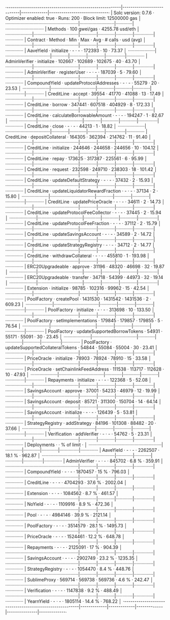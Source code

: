 ·--------------------------------------------------------|---------------------------|-------------|-----------------------------·
|                  Solc version: 0.7.6                   ·  Optimizer enabled: true  ·  Runs: 200  ·  Block limit: 12500000 gas  │
·························································|···························|·············|······························
|  Methods                                               ·              100 gwei/gas               ·       4255.78 usd/eth       │
·····················|···································|·············|·············|·············|···············|··············
|  Contract          ·  Method                           ·  Min        ·  Max        ·  Avg        ·  # calls      ·  usd (avg)  │
·····················|···································|·············|·············|·············|···············|··············
|  AaveYield         ·  initialize                       ·          -  ·          -  ·     172393  ·           10  ·      73.37  │
·····················|···································|·············|·············|·············|···············|··············
|  AdminVerifier     ·  initialize                       ·     102667  ·     102689  ·     102675  ·           40  ·      43.70  │
·····················|···································|·············|·············|·············|···············|··············
|  AdminVerifier     ·  registerUser                     ·          -  ·          -  ·     187039  ·            5  ·      79.60  │
·····················|···································|·············|·············|·············|···············|··············
|  CompoundYield     ·  updateProtocolAddresses          ·          -  ·          -  ·      55279  ·           20  ·      23.53  │
·····················|···································|·············|·············|·············|···············|··············
|  CreditLine        ·  accept                           ·      39554  ·      41770  ·      41088  ·           13  ·      17.49  │
·····················|···································|·············|·············|·············|···············|··············
|  CreditLine        ·  borrow                           ·     347441  ·     607518  ·     404929  ·            8  ·     172.33  │
·····················|···································|·············|·············|·············|···············|··············
|  CreditLine        ·  calculateBorrowableAmount        ·          -  ·          -  ·     194247  ·            1  ·      82.67  │
·····················|···································|·············|·············|·············|···············|··············
|  CreditLine        ·  close                            ·          -  ·          -  ·      44213  ·            1  ·      18.82  │
·····················|···································|·············|·············|·············|···············|··············
|  CreditLine        ·  depositCollateral                ·     164305  ·     362394  ·     214762  ·           11  ·      91.40  │
·····················|···································|·············|·············|·············|···············|··············
|  CreditLine        ·  initialize                       ·     244646  ·     244658  ·     244656  ·           10  ·     104.12  │
·····················|···································|·············|·············|·············|···············|··············
|  CreditLine        ·  repay                            ·     173625  ·     317387  ·     225561  ·            6  ·      95.99  │
·····················|···································|·············|·············|·············|···············|··············
|  CreditLine        ·  request                          ·     232598  ·     249710  ·     238303  ·           18  ·     101.42  │
·····················|···································|·············|·············|·············|···············|··············
|  CreditLine        ·  updateDefaultStrategy            ·          -  ·          -  ·      37432  ·            2  ·      15.93  │
·····················|···································|·············|·············|·············|···············|··············
|  CreditLine        ·  updateLiquidatorRewardFraction   ·          -  ·          -  ·      37134  ·            2  ·      15.80  │
·····················|···································|·············|·············|·············|···············|··············
|  CreditLine        ·  updatePriceOracle                ·          -  ·          -  ·      34611  ·            2  ·      14.73  │
·····················|···································|·············|·············|·············|···············|··············
|  CreditLine        ·  updateProtocolFeeCollector       ·          -  ·          -  ·      37445  ·            2  ·      15.94  │
·····················|···································|·············|·············|·············|···············|··············
|  CreditLine        ·  updateProtocolFeeFraction        ·          -  ·          -  ·      37112  ·            2  ·      15.79  │
·····················|···································|·············|·············|·············|···············|··············
|  CreditLine        ·  updateSavingsAccount             ·          -  ·          -  ·      34589  ·            2  ·      14.72  │
·····················|···································|·············|·············|·············|···············|··············
|  CreditLine        ·  updateStrategyRegistry           ·          -  ·          -  ·      34712  ·            2  ·      14.77  │
·····················|···································|·············|·············|·············|···············|··············
|  CreditLine        ·  withdrawCollateral               ·          -  ·          -  ·     455810  ·            1  ·     193.98  │
·····················|···································|·············|·············|·············|···············|··············
|  ERC20Upgradeable  ·  approve                          ·      31196  ·      48320  ·      46698  ·           32  ·      19.87  │
·····················|···································|·············|·············|·············|···············|··············
|  ERC20Upgradeable  ·  transfer                         ·      34718  ·      54399  ·      44973  ·           32  ·      19.14  │
·····················|···································|·············|·············|·············|···············|··············
|  Extension         ·  initialize                       ·      98785  ·     102316  ·      99962  ·           15  ·      42.54  │
·····················|···································|·············|·············|·············|···············|··············
|  PoolFactory       ·  createPool                       ·    1431530  ·    1431542  ·    1431536  ·            2  ·     609.23  │
·····················|···································|·············|·············|·············|···············|··············
|  PoolFactory       ·  initialize                       ·          -  ·          -  ·     313698  ·           10  ·     133.50  │
·····················|···································|·············|·············|·············|···············|··············
|  PoolFactory       ·  setImplementations               ·     179845  ·     179857  ·     179855  ·            5  ·      76.54  │
·····················|···································|·············|·············|·············|···············|··············
|  PoolFactory       ·  updateSupportedBorrowTokens      ·      54931  ·      55171  ·      55091  ·           30  ·      23.45  │
·····················|···································|·············|·············|·············|···············|··············
|  PoolFactory       ·  updateSupportedCollateralTokens  ·      54844  ·      55084  ·      55004  ·           30  ·      23.41  │
·····················|···································|·············|·············|·············|···············|··············
|  PriceOracle       ·  initialize                       ·      78903  ·      78924  ·      78910  ·           15  ·      33.58  │
·····················|···································|·············|·············|·············|···············|··············
|  PriceOracle       ·  setChainlinkFeedAddress          ·     111538  ·     113717  ·     112628  ·           10  ·      47.93  │
·····················|···································|·············|·············|·············|···············|··············
|  Repayments        ·  initialize                       ·          -  ·          -  ·     122368  ·            5  ·      52.08  │
·····················|···································|·············|·············|·············|···············|··············
|  SavingsAccount    ·  approve                          ·      37001  ·      54233  ·      46979  ·           12  ·      19.99  │
·····················|···································|·············|·············|·············|···············|··············
|  SavingsAccount    ·  deposit                          ·      85721  ·     311300  ·     150704  ·           14  ·      64.14  │
·····················|···································|·············|·············|·············|···············|··············
|  SavingsAccount    ·  initialize                       ·          -  ·          -  ·     126439  ·            5  ·      53.81  │
·····················|···································|·············|·············|·············|···············|··············
|  StrategyRegistry  ·  addStrategy                      ·      84196  ·     101308  ·      88482  ·           20  ·      37.66  │
·····················|···································|·············|·············|·············|···············|··············
|  Verification      ·  addVerifier                      ·          -  ·          -  ·      54762  ·            5  ·      23.31  │
·····················|···································|·············|·············|·············|···············|··············
|  Deployments                                           ·                                         ·  % of limit   ·             │
·························································|·············|·············|·············|···············|··············
|  AaveYield                                             ·          -  ·          -  ·    2262507  ·       18.1 %  ·     962.87  │
·························································|·············|·············|·············|···············|··············
|  AdminVerifier                                         ·          -  ·          -  ·     845702  ·        6.8 %  ·     359.91  │
·························································|·············|·············|·············|···············|··············
|  CompoundYield                                         ·          -  ·          -  ·    1870457  ·         15 %  ·     796.03  │
·························································|·············|·············|·············|···············|··············
|  CreditLine                                            ·          -  ·          -  ·    4704293  ·       37.6 %  ·    2002.04  │
·························································|·············|·············|·············|···············|··············
|  Extension                                             ·          -  ·          -  ·    1084562  ·        8.7 %  ·     461.57  │
·························································|·············|·············|·············|···············|··············
|  NoYield                                               ·          -  ·          -  ·    1109916  ·        8.9 %  ·     472.36  │
·························································|·············|·············|·············|···············|··············
|  Pool                                                  ·          -  ·          -  ·    4984146  ·       39.9 %  ·    2121.14  │
·························································|·············|·············|·············|···············|··············
|  PoolFactory                                           ·          -  ·          -  ·    3514579  ·       28.1 %  ·    1495.73  │
·························································|·············|·············|·············|···············|··············
|  PriceOracle                                           ·          -  ·          -  ·    1524461  ·       12.2 %  ·     648.78  │
·························································|·············|·············|·············|···············|··············
|  Repayments                                            ·          -  ·          -  ·    2125091  ·         17 %  ·     904.39  │
·························································|·············|·············|·············|···············|··············
|  SavingsAccount                                        ·          -  ·          -  ·    2902749  ·       23.2 %  ·    1235.35  │
·························································|·············|·············|·············|···············|··············
|  StrategyRegistry                                      ·          -  ·          -  ·    1054470  ·        8.4 %  ·     448.76  │
·························································|·············|·············|·············|···············|··············
|  SublimeProxy                                          ·     569714  ·     569738  ·     569736  ·        4.6 %  ·     242.47  │
·························································|·············|·············|·············|···············|··············
|  Verification                                          ·          -  ·          -  ·    1147838  ·        9.2 %  ·     488.49  │
·························································|·············|·············|·············|···············|··············
|  YearnYield                                            ·          -  ·          -  ·    1805114  ·       14.4 %  ·     768.22  │
·--------------------------------------------------------|-------------|-------------|-------------|---------------|-------------·